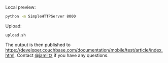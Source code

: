 Local preview:

```bash
python -m SimpleHTTPServer 8000
```

Upload:

```bash
upload.sh
```

The output is then published to https://developer.couchbase.com/documentation/mobile/test/article/index.html. Contact [@jamiltz](https://github.com/jamiltz) if you have any questions.